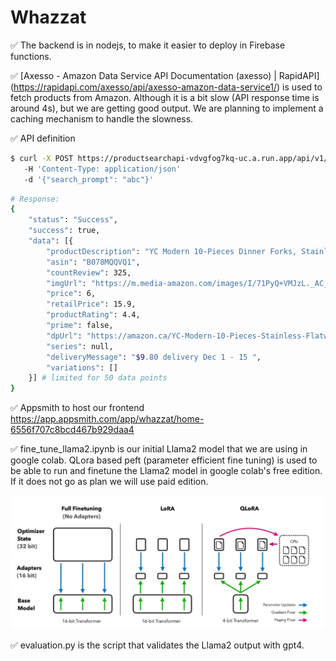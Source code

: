 # Whazzat

✅ The backend is in nodejs, to make it easier to deploy in Firebase functions.

✅ [Axesso - Amazon Data Service API Documentation (axesso) | RapidAPI] (https://rapidapi.com/axesso/api/axesso-amazon-data-service1/) is used to fetch products from Amazon. Although it is a bit slow (API response time is around 4s), but we are getting good output. We are planning to implement a caching mechanism to handle the slowness.

✅ API definition 
```bash
$ curl -X POST https://productsearchapi-vdvgfog7kq-uc.a.run.app/api/v1/search/product
   -H 'Content-Type: application/json'
   -d '{"search_prompt": "abc"}'
```
```bash
# Response:
{
    "status": "Success",
    "success": true,
    "data": [{
        "productDescription": "YC Modern 10-Pieces Dinner Forks, Stainless Steel Flatware Dinner Forks (#1 Forks)",
        "asin": "B078MQQVQ1",
        "countReview": 325,
        "imgUrl": "https://m.media-amazon.com/images/I/71PyQ+VMJzL._AC_UL320_.jpg",
        "price": 6,
        "retailPrice": 15.9,
        "productRating": 4.4,
        "prime": false,
        "dpUrl": "https://amazon.ca/YC-Modern-10-Pieces-Stainless-Flatware/dp/B078MQQVQ1/ref=sr_1_6?keywords=Fork&qid=1700527298&sr=8-6",
        "series": null,
        "deliveryMessage": "$9.80 delivery Dec 1 - 15 ",
        "variations": []
    }] # limited for 50 data points
}
```
✅ Appsmith to host our frontend https://app.appsmith.com/app/whazzat/home-6556f707c8bcd467b929daa4 

✅ fine_tune_llama2.ipynb is our initial Llama2 model that we are using in google colab. QLora based peft (parameter efficient fine tuning) is used to be able to run and finetune the Llama2 model in google colab's free edition. If it does not go as plan we will use paid edition.

![Alt text](image.png)

✅ evaluation.py is the script that validates the Llama2 output with gpt4.

